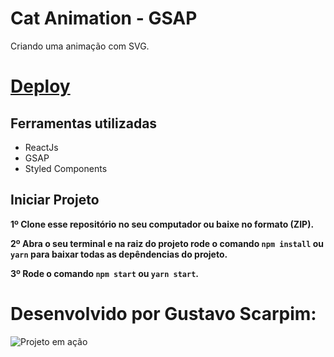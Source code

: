 # Cat Animation - GSAP

Criando uma animação com SVG.
# <a href="https://guscarpim.github.io/upload-image-react-base64/" target="_blank">Deploy</a>

## Ferramentas utilizadas

* ReactJs
* GSAP
* Styled Components

## Iniciar Projeto

<b>1º Clone esse repositório no seu computador ou baixe no formato (ZIP).</b>

<b>2º Abra o seu terminal e na raiz do projeto rode o comando `npm install` ou `yarn` para baixar todas as depêndencias do projeto.</b>

<b>3º Rode o comando `npm start` ou `yarn start`.</b>

# Desenvolvido por Gustavo Scarpim:
![Projeto em ação](./Assets/cat.gif)
